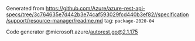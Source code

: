 Generated from https://github.com/Azure/azure-rest-api-specs/tree/3c764635e7d442b3e74caf593029fcd440b3ef82//specification/support/resource-manager/readme.md tag: `package-2020-04`

Code generator @microsoft.azure/autorest.go@2.1.175


